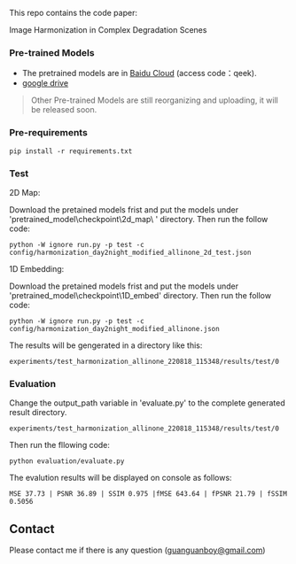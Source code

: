 This repo contains the code  paper:

Image Harmonization in Complex Degradation Scenes

### Pre-trained Models

* The pretrained models are in [Baidu Cloud](https://pan.baidu.com/s/1uUe7u-oW-iPuZI-d3jKsfA) (access code：qeek).
* [google drive](https://drive.google.com/drive/folders/1SSojkgJgUM41jzwR9xbN6ki2jFqsr33E?usp=sharing)

> Other Pre-trained Models are still reorganizing and uploading, it will be released soon.


### Pre-requirements

```
pip install -r requirements.txt
```

### Test

2D Map:

Download the pretained models frist and put the models under 'pretrained_model\checkpoint\2d_map\ ' directory. Then run the follow code:

```
python -W ignore run.py -p test -c config/harmonization_day2night_modified_allinone_2d_test.json
```

1D Embedding:

Download the pretained models frist and put the models under 'pretrained_model\checkpoint\1D_embed\' directory. Then run the follow code:

```
python -W ignore run.py -p test -c config/harmonization_day2night_modified_allinone.json
```
The results will be gengerated in a directory like this:
```
experiments/test_harmonization_allinone_220818_115348/results/test/0
```
### Evaluation

Change the output_path variable in 'evaluate.py' to the complete generated result directory.

```
experiments/test_harmonization_allinone_220818_115348/results/test/0
```
Then run the fllowing code:

```
python evaluation/evaluate.py
```

The evalution results will be displayed on console as follows:
```
MSE 37.73 | PSNR 36.89 | SSIM 0.975 |fMSE 643.64 | fPSNR 21.79 | fSSIM 0.5056
```
## **Contact**
Please contact me if there is any question (guanguanboy@gmail.com)

